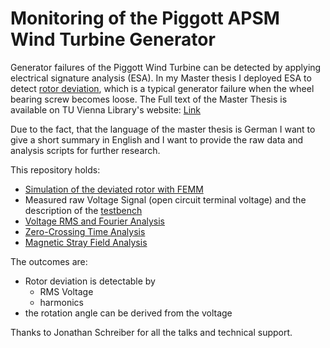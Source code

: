 # Monitoring of the Piggott APSM Wind Turbine Generator

Generator failures of the Piggott Wind Turbine can be detected by applying electrical signature analysis (ESA). In my Master thesis I deployed ESA to detect [rotor deviation](./RotorDeviation.md), which is a typical generator failure when the wheel bearing screw becomes loose.
The Full text of the Master Thesis is available on TU Vienna Library's website: [Link](
https://repositum.tuwien.at/bitstream/20.500.12708/18872/1/Kohler%20Kai-Burkhard%20-%202021%20-%20Analyse%20der%20Generatorspannung%20fuer%20das%20Monitoring...pdf)

Due to the fact, that the language of the master thesis is German I want to give a short summary in English and I want to provide the raw data and analysis scripts for further research.

This repository holds:
- [Simulation of the deviated rotor with FEMM](./FEMM_Simulation.md)
- Measured raw Voltage Signal (open circuit terminal voltage) and the description of the [testbench](./Testbench.md)
- [Voltage RMS and Fourier Analysis](./VoltageAnalysis.md)
- [Zero-Crossing Time Analysis](./VoltageAnalysis.md)
- [Magnetic Stray Field Analysis](./Magnetic_Stray_Field_Analysis.md)

The outcomes are:
- Rotor deviation is detectable by
  - RMS Voltage
  - harmonics
- the rotation angle can be derived from the voltage 

Thanks to Jonathan Schreiber for all the talks and technical support.